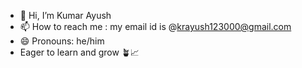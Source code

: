 - 👋 Hi, I’m Kumar Ayush
- 📫 How to reach me : my email id is @krayush123000@gmail.com 
- 😄 Pronouns: he/him
- Eager to learn and grow 🪴📈
